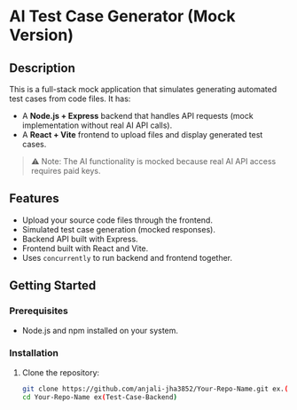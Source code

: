 # AI Test Case Generator (Mock Version)

## Description

This is a full-stack mock application that simulates generating automated test cases from code files. It has:

- A **Node.js + Express** backend that handles API requests (mock implementation without real AI API calls).
- A **React + Vite** frontend to upload files and display generated test cases.

> ⚠️ Note: The AI functionality is mocked because real AI API access requires paid keys.

## Features

- Upload your source code files through the frontend.
- Simulated test case generation (mocked responses).
- Backend API built with Express.
- Frontend built with React and Vite.
- Uses `concurrently` to run backend and frontend together.

## Getting Started

### Prerequisites

- Node.js and npm installed on your system.

### Installation

1. Clone the repository:

   ```bash
   git clone https://github.com/anjali-jha3852/Your-Repo-Name.git ex.(anjali-jha3852)
   cd Your-Repo-Name ex(Test-Case-Backend)

   

